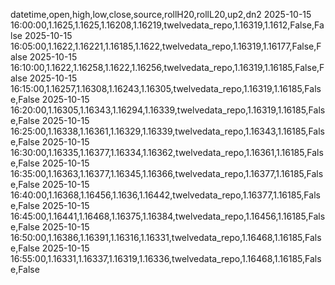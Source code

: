 datetime,open,high,low,close,source,rollH20,rollL20,up2,dn2
2025-10-15 16:00:00,1.1625,1.1625,1.16208,1.16219,twelvedata_repo,1.16319,1.1612,False,False
2025-10-15 16:05:00,1.1622,1.16221,1.16185,1.1622,twelvedata_repo,1.16319,1.16177,False,False
2025-10-15 16:10:00,1.1622,1.16258,1.1622,1.16256,twelvedata_repo,1.16319,1.16185,False,False
2025-10-15 16:15:00,1.16257,1.16308,1.16243,1.16305,twelvedata_repo,1.16319,1.16185,False,False
2025-10-15 16:20:00,1.16305,1.16343,1.16294,1.16339,twelvedata_repo,1.16319,1.16185,False,False
2025-10-15 16:25:00,1.16338,1.16361,1.16329,1.16339,twelvedata_repo,1.16343,1.16185,False,False
2025-10-15 16:30:00,1.16335,1.16377,1.16334,1.16362,twelvedata_repo,1.16361,1.16185,False,False
2025-10-15 16:35:00,1.16363,1.16377,1.16345,1.16366,twelvedata_repo,1.16377,1.16185,False,False
2025-10-15 16:40:00,1.16368,1.16456,1.1636,1.16442,twelvedata_repo,1.16377,1.16185,False,False
2025-10-15 16:45:00,1.16441,1.16468,1.16375,1.16384,twelvedata_repo,1.16456,1.16185,False,False
2025-10-15 16:50:00,1.16386,1.16391,1.16316,1.16331,twelvedata_repo,1.16468,1.16185,False,False
2025-10-15 16:55:00,1.16331,1.16337,1.16319,1.16336,twelvedata_repo,1.16468,1.16185,False,False
